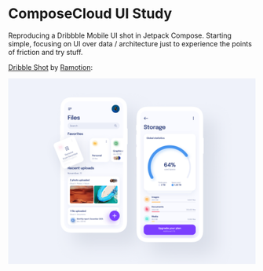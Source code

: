 # ComposeCloud UI Study

Reproducing a Dribbble Mobile UI shot in Jetpack Compose. Starting simple, focusing on UI over data / architecture just to experience the points of friction and try stuff.

[Dribble Shot](https://dribbble.com/shots/14940877-Cloud-Storage-Application/attachments/6657564?mode=media) by [Ramotion](https://dribbble.com/Ramotion):

![dribble shot image](cloud-storage-app-shot.png)
